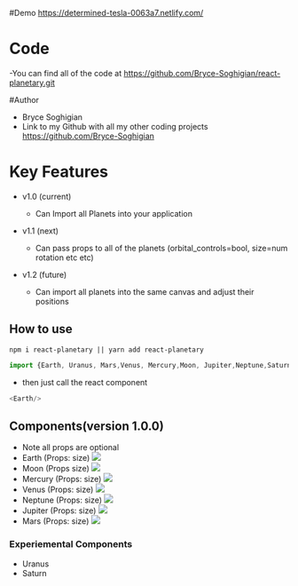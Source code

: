 #Demo 
https://determined-tesla-0063a7.netlify.com/
# Code
-You can find all of the code at
https://github.com/Bryce-Soghigian/react-planetary.git

#Author
- Bryce Soghigian
- Link to my Github with all my other coding projects
https://github.com/Bryce-Soghigian

# Key Features

- v1.0 (current)
	- Can Import all Planets into your application
      
- v1.1 (next)
	- Can pass props to all of the planets (orbital_controls=bool, size=num rotation etc etc)
	
- v1.2 (future)
	- Can import all planets into the same canvas and adjust their positions


## How to use
```
npm i react-planetary || yarn add react-planetary
```

```javascript
import {Earth, Uranus, Mars,Venus, Mercury,Moon, Jupiter,Neptune,Saturn} from 'react-planetary/index'
```
- then just call the react component 

```javascript
<Earth/>
```
## Components(version 1.0.0)
- Note all props are optional
- Earth (Props: size) <img src="./Earth.png"/>
- Moon (Props size) <img src="./Moon.png"/>
- Mercury (Props: size) <img src="./Mercury.png"/>
- Venus (Props: size) <img src="./Venus.png">
- Neptune (Props: size) <img src="./Neptune.png"/>
- Jupiter (Props: size) <img src="./Jupiter.png"/>
- Mars (Props: size) <img src="Mars.png"/>
### Experiemental Components 
- Uranus <Uranus/>
- Saturn <Saturn/>
